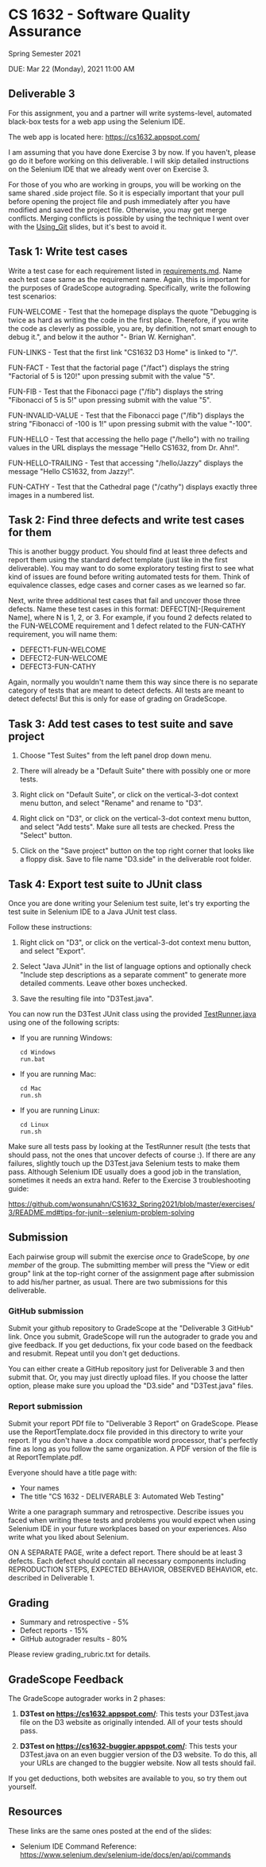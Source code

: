# CS 1632 - Software Quality Assurance
Spring Semester 2021

DUE: Mar 22 (Monday), 2021 11:00 AM

## Deliverable 3

For this assignment, you and a partner will write systems-level, automated
black-box tests for a web app using the Selenium IDE. 

The web app is located here: https://cs1632.appspot.com/

I am assuming that you have done Exercise 3 by now.  If you haven't, please go
do it before working on this deliverable.  I will skip detailed instructions on
the Selenium IDE that we already went over on Exercise 3.

For those of you who are working in groups, you will be working on the same
shared .side project file. So it is especially important that your pull before
opening the project file and push immediately after you have modified and saved
the project file. Otherwise, you may get merge conflicts. Merging conflicts is
possible by using the technique I went over with the
[Using\_Git](https://github.com/wonsunahn/CS1632_Spring2021/blob/master/lectures/Using_Git.pdf)
slides, but it's best to avoid it.

## Task 1: Write test cases

Write a test case for each requirement listed in
[requirements.md](requirements.md).  Name each test case same as the
requirement name.  Again, this is important for the purposes of GradeScope
autograding.  Specifically, write the following test scenarios:

FUN-WELCOME - Test that the homepage displays the quote "Debugging is twice as hard as writing the code in the first place. Therefore, if you write the code as cleverly as possible, you are, by definition, not smart enough to debug it.", and below it the author "- Brian W. Kernighan".

FUN-LINKS - Test that the first link "CS1632 D3 Home" is linked to "/".

FUN-FACT - Test that the factorial page ("/fact") displays the string "Factorial of 5 is 120!" upon pressing submit with the value "5".

FUN-FIB - Test that the Fibonacci page ("/fib") displays the string "Fibonacci of 5 is 5!" upon pressing submit with the value "5".

FUN-INVALID-VALUE - Test that the Fibonacci page ("/fib") displays the string "Fibonacci of -100 is 1!" upon pressing submit with the value "-100".

FUN-HELLO - Test that accessing the hello page ("/hello") with no trailing values in the URL displays the message "Hello CS1632, from Dr. Ahn!".

FUN-HELLO-TRAILING - Test that accessing "/hello/Jazzy" displays the message "Hello CS1632, from Jazzy!".

FUN-CATHY - Test that the Cathedral page ("/cathy") displays exactly three images in a numbered list.

## Task 2: Find three defects and write test cases for them

This is another buggy product.  You should find at least three defects and
report them using the standard defect template (just like in the first
deliverable).  You may want to do some exploratory testing first to see what
kind of issues are found before writing automated tests for them.  Think of
equivalence classes, edge cases and corner cases as we learned so far.

Next, write three additional test cases that fail and uncover those three
defects.  Name these test cases in this format: DEFECT[N]-[Requirement Name],
where N is 1, 2, or 3.  For example,  if you found 2 defects related to the
FUN-WELCOME requirement and 1 defect related to the FUN-CATHY requirement, you
will name them:

* DEFECT1-FUN-WELCOME
* DEFECT2-FUN-WELCOME
* DEFECT3-FUN-CATHY

Again, normally you wouldn't name them this way since there is no separate
category of tests that are meant to detect defects.  All tests are meant to
detect defects!  But this is only for ease of grading on GradeScope.

## Task 3: Add test cases to test suite and save project

1. Choose "Test Suites" from the left panel drop down menu.

1. There will already be a "Default Suite" there with possibly one or more tests.

1. Right click on "Default Suite", or click on the vertical-3-dot context menu button, and select "Rename" and rename to "D3".

1. Right click on "D3", or click on the vertical-3-dot context menu button, and
   select "Add tests".  Make sure all tests are checked.  Press the "Select"
button.

1. Click on the "Save project" button on the top right corner that looks like a
   floppy disk.  Save to file name "D3.side" in the deliverable root folder.

## Task 4: Export test suite to JUnit class

Once you are done writing your Selenium test suite, let's try exporting the test
suite in Selenium IDE to a Java JUnit test class.  

Follow these instructions:

1. Right click on "D3", or click on the vertical-3-dot context menu
   button, and select "Export".

1. Select "Java JUnit" in the list of language options and optionally check
   "Include step descriptions as a separate comment" to generate more detailed
comments.  Leave other boxes unchecked.

1. Save the resulting file into "D3Test.java".

You can now run the D3Test JUnit class using the provided
[TestRunner.java](TestRunner.java) using one of the following scripts:

* If you are running Windows:
   ```
   cd Windows
   run.bat
   ```
* If you are running Mac:
   ```
   cd Mac
   run.sh
   ```
* If you are running Linux:
   ```
   cd Linux
   run.sh
   ```

Make sure all tests pass by looking at the TestRunner result (the tests that should pass, not the ones that uncover defects of course :).  If there are any
failures, slightly touch up the D3Test.java Selenium tests to make them pass.
Although Selenium IDE usually does a good job in the translation, sometimes it
needs an extra hand.  Refer to the Exercise 3 troubleshooting guide:

https://github.com/wonsunahn/CS1632_Spring2021/blob/master/exercises/3/README.md#tips-for-junit--selenium-problem-solving

## Submission

Each pairwise group will submit the exercise *once* to GradeScope, by *one
member* of the group.  The submitting member will press the "View or edit
group" link at the top-right corner of the assignment page after submission to
add his/her partner, as usual.  There are two submissions for this deliverable.

### GitHub submission

Submit your github repository to GradeScope at the "Deliverable 3 GitHub" link.
Once you submit, GradeScope will run the autograder to grade you and give
feedback.  If you get deductions, fix your code based on the feedback and
resubmit.  Repeat until you don't get deductions.

You can either create a GitHub repository just for Deliverable 3 and then submit
that.  Or, you may just directly upload files.  If you choose the latter
option, please make sure you upload the "D3.side" and
"D3Test.java" files.

### Report submission

Submit your report PDf file to "Deliverable 3 Report" on GradeScope.  Please
use the ReportTemplate.docx file provided in this directory to write your
report.  If you don't have a .docx compatible word processor, that's perfectly
fine as long as you follow the same organization.  A PDF version of the file is
at ReportTemplate.pdf.  

Everyone should have a title page with:
* Your names
* The title "CS 1632 - DELIVERABLE 3: Automated Web Testing"

Write a one paragraph summary and retrospective.  Describe issues you faced
when writing these tests and problems you would expect when using Selenium IDE
in your future workplaces based on your experiences.  Also write what you liked
about Selenium.

ON A SEPARATE PAGE, write a defect report.  There should be at least 3 defects.
Each defect should contain all necessary components including REPRODUCTION
STEPS, EXPECTED BEHAVIOR, OBSERVED BEHAVIOR, etc. described in Deliverable 1.  

## Grading

* Summary and retrospective - 5% 
* Defect reports - 15%
* GitHub autograder results - 80%

Please review grading\_rubric.txt for details.

## GradeScope Feedback

The GradeScope autograder works in 2 phases:

1. **D3Test on https://cs1632.appspot.com/**: This tests your D3Test.java file
   on the D3 website as originally intended.  All of your tests should pass.

1. **D3Test on https://cs1632-buggier.appspot.com/**: This tests your
   D3Test.java on an even buggier version of the D3 website.  To do this, all your URLs are changed to the buggier website.  Now all tests should fail.

If you get deductions, both websites are available to you, so try them out
yourself.

## Resources

These links are the same ones posted at the end of the slides:

* Selenium IDE Command Reference:  
https://www.selenium.dev/selenium-ide/docs/en/api/commands
